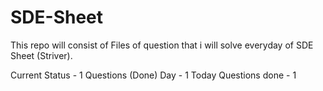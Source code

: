 # SDE-Sheet

This repo will consist of Files of question that i will solve everyday of SDE Sheet (Striver).

Current Status - 1 Questions (Done)
Day - 1
Today Questions done - 1
